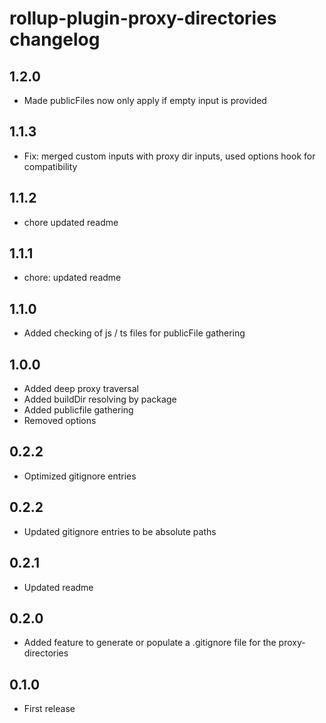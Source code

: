 # rollup-plugin-proxy-directories changelog

## 1.2.0
* Made publicFiles now only apply if empty input is provided

## 1.1.3
* Fix: merged custom inputs with proxy dir inputs, used options hook for compatibility

## 1.1.2
* chore updated readme

## 1.1.1
* chore: updated readme

## 1.1.0
* Added checking of js / ts files for publicFile gathering

## 1.0.0
* Added deep proxy traversal
* Added buildDir resolving by package
* Added publicfile gathering
* Removed options

## 0.2.2
* Optimized gitignore entries

## 0.2.2
* Updated gitignore entries to be absolute paths

## 0.2.1
* Updated readme

## 0.2.0
* Added feature to generate or populate a .gitignore file for the proxy-directories

## 0.1.0
* First release
